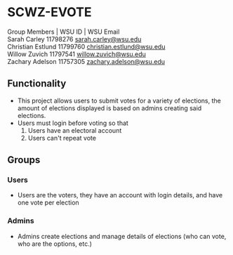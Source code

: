 # SCWZ-EVOTE

Group Members      |   WSU ID   | WSU Email <br>
Sarah Carley          11798276    sarah.carley@wsu.edu <br>
Christian Estlund     11799760    christian.estlund@wsu.edu <br>
Willow Zuvich         11797541    willow.zuvich@wsu.edu <br>
Zachary Adelson       11757305    zachary.adelson@wsu.edu <br>

## Functionality
- This project allows users to submit votes for a variety of elections, the amount of elections displayed is based on admins creating said elections. 
- Users must login before voting so that
  1. Users have an electoral account
  2. Users can't repeat vote
## Groups
### Users
- Users are the voters, they have an account with login details, and have one vote per election
### Admins
- Admins create elections and manage details of elections (who can vote, who are the options, etc.)
